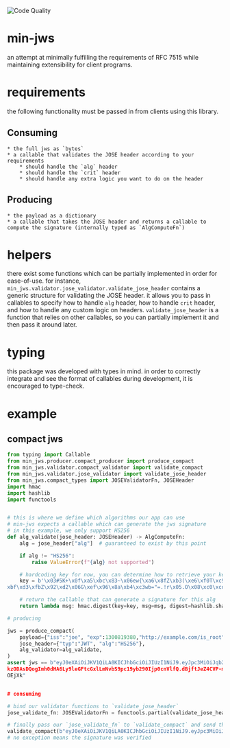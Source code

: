 ![Code Quality](https://github.com/nwalsh1995/min-jws/workflows/Code%20Quality/badge.svg)

# min-jws
an attempt at minimally fulfilling the requirements of RFC 7515 while maintaining extensibility for client programs.

# requirements
the following functionality must be passed in from clients using this library.

## Consuming

	* the full jws as `bytes`
	* a callable that validates the JOSE header according to your requirements
		* should handle the `alg` header
		* should handle the `crit` header
		* should handle any extra logic you want to do on the header


## Producing

	* the payload as a dictionary
	* a callable that takes the JOSE header and returns a callable to compute the signature (internally typed as `AlgComputeFn`)

# helpers
there exist some functions which can be partially implemented in order for ease-of-use. for instance, `min_jws.validator.jose_validator.validate_jose_header` contains a generic structure for validating the JOSE header. it allows you to pass in callables to specify how to handle `alg` header, how to handle `crit` header, and how to handle any custom logic on headers. `validate_jose_header` is a function that relies on other callables, so you can partially implement it and then pass it around later.

# typing
this package was developed with types in mind. in order to correctly integrate and see the format of callables during development, it is encouraged to type-check.

# example

## compact jws

```python
from typing import Callable
from min_jws.producer.compact_producer import produce_compact
from min_jws.validator.compact_validator import validate_compact
from min_jws.validator.jose_validator import validate_jose_header
from min_jws.compact_types import JOSEValidatorFn, JOSEHeader
import hmac
import hashlib
import functools


# this is where we define which algorithms our app can use
# min-jws expects a callable which can generate the jws signature
# in this example, we only support HS256
def alg_validate(jose_header: JOSEHeader) -> AlgComputeFn:
    alg = jose_header["alg"]  # guaranteed to exist by this point

    if alg != "HS256":
        raise ValueError(f"{alg} not supported")

    # hardcoding key for now, you can determine how to retrieve your key based on `jose_header` if necessary
    key = b'\x03#5K+\x0f\xa5\xbc\x83~\x06ew{\xa6\x8fZ\xb3(\xe6\xf0T\xc9(\xa9\x0f\x84\xb2\xd2P.\
xbf\xd3\xfbZ\x92\xd2\x06G\xef\x96\x8a\xb4\xc3wb="=.!r\x05.O\x08\xc0\xcd\x9a\xf5g\xd0\x80\xa3'

	# return the callable that can generate a signature for this alg
    return lambda msg: hmac.digest(key=key, msg=msg, digest=hashlib.sha256)

# producing

jws = produce_compact(
    payload={"iss":"joe", "exp":1300819380,"http://example.com/is_root":True},
    jose_header={"typ":"JWT", "alg":"HS256"},
    alg_validator=alg_validate,
)
assert jws == b"eyJ0eXAiOiJKV1QiLA0KICJhbGciOiJIUzI1NiJ9.eyJpc3MiOiJqb2UiLA0KICJleHAiOjEzMDA4MT
kzODAsDQogImh0dHA6Ly9leGFtcGxlLmNvbS9pc19yb290Ijp0cnVlfQ.dBjftJeZ4CVP-mB92K27uhbUJU1p1r_wW1gFWF
OEjXk"


# consuming

# bind our validator functions to `validate_jose_header`
jose_validate_fn: JOSEValidatorFn = functools.partial(validate_jose_header, alg_validator=alg_validate, crit_validator=lambda *args, **kwargs: None)

# finally pass our `jose_validate_fn` to `validate_compact` and send the jws as bytes
validate_compact(b"eyJ0eXAiOiJKV1QiLA0KICJhbGciOiJIUzI1NiJ9.eyJpc3MiOiJqb2UiLA0KICJleHAiOjEzMDA4MTkzODAsDQogImh0dHA6Ly9leGFtcGxlLmNvbS9pc19yb290Ijp0cnVlfQ.dBjftJeZ4CVP-mB92K27uhbUJU1p1r_wW1gFWFOEjXk", jose_validate_fn)
# no exception means the signature was verified
```
